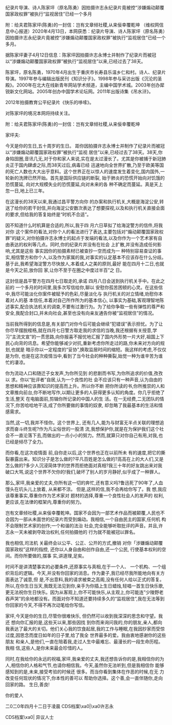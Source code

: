纪录片导演、诗人陈家坪（原名陈勇）因拍摄许志永纪录片竟被控“涉嫌煽动颠覆国家政权罪”被执行“监视居住”已经一个多月

 附：给夫君陈家坪(陈勇)的一封信：岂有文章倾社稷,从来佞幸覆乾坤 （维权网信息中心报道）2020年4月13日，本网获悉：纪录片导演、诗人陈家坪（原名陈勇）因拍摄许志永纪录片竟被控“涉嫌煽动颠覆国家政权罪”被执行“监视居住”已经一个多月。

据陈家坪妻子4月12日信息：陈家坪因拍摄许志永博士并制作了纪录片而被冠以“涉嫌煽动颠覆国家政权罪”被执行“监视居住”以来,已经过去了38天。

陈家坪，原名陈勇，1970年4月出生于重庆市长寿县乐温乡仁和村。诗人、纪录片导演。1997年参与编辑出版民刊《知识分子》。1998年参与采访出版《沉沦的圣殿》。2000年在北大在线新青年网站学术频道，主编中国学术城。2003年创办犀锐新文化网站。2005年创办中国学术论坛网。2011年出版诗集《吊水浒》。

2012年拍摄教育公平纪录片《快乐的哆嗦》。

对陈家坪的境况本网将持续关注。 

附：给夫君陈家坪(陈勇)的一封信：岂有文章倾社稷,从来佞幸覆乾坤

家坪夫:

今天是你的生日,五十周岁的生日。 距你因拍摄许志永博士并制作了纪录片而被冠以“涉嫌煽动颠覆国家政权罪”被执行“监视 居住”以来,已经过去了38天。38天,你身陷囹圈,音讯几无,对于你和家人来说,实在是太过漫长了。尤其是你被捕于新冠肺炎正于国内肆虐之际,而38天过后,病毒已经 迅速地向全世界扩散,乃至于欧美等国的死亡人数也大大出乎意料。这个世界正在以惊人的速度发生着变化,国内国外,一轮新的洗牌已然开始。首先是国际供应链的断裂, 始于肺炎的恐慌开始向对饥饿的恐慌蔓延, 向对大规模失业的恐慌蔓延,向对未来的各 种不确定而蔓延。真是天上忽一日,地上已三年。

在这漫长的38天以来,我通过昌平警方向你 的办案和执行机关,大概是海淀公安,转送了给你的若干封信,并向海淀公安数次表达了想要探视,以及和执行机关直接会面的要求,但给我的答复始终是“时机不合适”。

因不知道什么时机算是合适的,所以,我于四 月六日草拟了给海淀警方的信件,将我对你 这个案件的看法,对你个人的看法进行了表达,主要包括对“煽动颠覆国家政权罪”的疑义,对你拍摄许志永博士的起点于发端的看法,以及你作为一个艺术家有自由表达的权利等几点。同时,你的纪录片并没有在社会 上扩散,并没有造成任何影响,尤其是这些 事实因你的拍摄素材已被查抄一空而成为一 种特别容易查证的事实,相信警方和你个人,以及作为家属的我,对事实的认定基本不应该存在什么分歧。基于此,我希望海淀警方尽快放人,本着成人之美的原则,最好 能在四月十二日,也就是今天之前,放你回 家,让你不至于在圈之中度过半百”之 日。

这封信是昌平警方在四月七日取走的,承诺 四月八日会送到执行机关手中。在此之前的 一个多月的时间里,我多次写信给你,聊以 安慰你孤苦困顿的心灵。在这些信中,我尽可能淡化你案件被赋予的色彩,尽量淡化与 执行机关的对立情绪,劝慰你本着对人的基 本信任,本着对自己所作所为的基本信心, 以事实为基础,客观理智地陈述事实,配合执法机关的调查,不要有过激行为。为了给你争取一些有弹性的尊严和安全,我配合封口,并未向社会,甚至也没有向亲友通告你被“监视居住”的情况。

当前我所得到的信息是,有关部门对你今后可能会继续“犯错误”表示担忧。为了让你尽早摆脱桎梏,就在四月七日警方取走我的求信的当晚,我还根据有关授意,学习“主流文宣”的一贯思路,向你报喜不报忧地汇报了国内外形势一片大好,祖国上下民心向背的讯息。希望你能够减少对抗,重新考虑你所走过的路,你未来对方向的规划,也就是 暗示你以一定程度的“妥协”,换取监居时间的缩短。我这样的考虑,不仅仅是为你, 也是在这次疫情当中,看到了当今社会的种种撕裂,始觉一种为谁辛苦为谁忙的凄凉。

你为流动人口和随迁子女发声,为你所见到 的悲剧而书写,为你所追求的价值,孜孜以 求。你以“批评者”自居,认为一个良性的社 会不应该只有一种声音,认为自由的思想和精神应该靠知识的提高而上升。所以你不断 把你所读的书,你所推崇的人和文章推向前台,你不断地写作,以期让更多的人获得更多认知的角度。你几乎拒绝了生活,整天 在电脑面前,剪辑你所记录的中国人的生 活。在一无经费,二无团队的情况下,你苦哈哈地干活,成了你所要做的事情的奴隶, 却忽略了我最基本的生活和情感需求。

当然,这一切,我并不怪你。这个世界上, 还有几人,能为与财富无半点关联的理想追 求而奋斗终生呢?作为凡尘俗世的一股清 流,我想保护你,就是在为保护我们这个社 会不一直沦落下去,而做出的一点小小的努力。然而,就算只对你自己有用,对我,也 已经是倾尽了全力。

而你看,在这次疫情面 前,自你走以后,这个世界也正在以前所未 有的速度,把它的撕裂暴露出来。知识分子是怎么做的?平凡百姓是怎么做的?高高在上的大人们,又是怎么做的?多少人沉浸简体字的世界而拒绝面对真相?我三十年的好友跳出来对我破口大骂,说这个世界不欠你的!我们,破坏了别人的岁月静好,似乎成了一种罪人。

那么,家坪,我亲爱的丈夫,你所有这一切的奔忙,还有意义吗?鲁迅死了90年了,人血馒头在坑头儿上放着, 从来都不涼。 但是,这样的信,我不会再给你写了。我 想,我应该尊重事实,尊重你作为艺术家对 题材的选择,尊重一个良性社会人的发声的 权利,更应该,在法律的框架内,尊重你的努力。

岂有文章倾社稷,从来佞幸覆乾坤。国家不会因为一部艺术作品而被颠覆,人民也不会因为一部从未面世的纪录片而受到煽动。我相信,一个自由民主的国家,任何机 构不会限制艺术家的创作;一个和谐的法治 社会,完全能够听取批评的声音。并且,许志永一天未被剥夺政治权利,任何拍摄他的 行为就不能被冠以罪名。

我也相信,司法机 关最终会以公平、公正、公开的方式,撤销 对你「涉嫌煽动颠覆国家政权”这样的指控, 还你以人身自由和创作自由,还一个公民, 行使基本权利的空间。而你所要做的,摆事 实,讲道理,足矣。

时间不是讲清楚事实的必要条件,还原事实与真相,在于一个人、 一个机构、一个组织背后的逻辑。今天,并没有你回家的消息。作为妻子,我已经尽我所能地向有关方面表达了诚意,但 是,不出意料,我的请求被束之高阁,没有任何人给以正式的答复。所以,在你生日当天,我既无法见到你,亲手为你插上生日蜡烛,轻唱一首生日快乐歌,更无法祝你生日快乐。因为从客观上,你不可能快乐,从主观上,你可能连”少陵野老吞声哭”的余地都没有。而面对你不知道还要持续多久的“监视居住”,我在无法等到你回家的今天,不得不再次动笔给你写信。

家坪,今天是你的生日,尽管你很难快乐, 但仍然可以收到我深深的思念和守望。我还 想向你汇报的是,这些天以来,那些因找 到你而来询问我的,你的朋友,亲人,都向我表达了最大的关切。他们关心我的饮食起居,我的工作与睡眠,在我因抄家而受惊过度,因思念而度日如年的日子里,给了我全 世界最多的爱。我由衷地感谢你的这些朋友 和亲人,是他们,一直在陪着我,走过人生中最难忘、最漫长的一段生命历程。我相 信,这些人,是你未来最会珍惜的人。

同时,在我给你的永远的祝福,家坪,我亲爱的丈夫,我还想告诉你的是,我相信你的为人,相信你的人格和气节,也请你相信我。今天,虽然你无法听到,但是我相信你 能够感知到的是,未来,接受考验的时候还 很多。而当你看到集体在作恶的时候,在无 力改变任何现状的情况下,你本性的善可以 帮助你选择。这个善,会一直伴随你,走向 回家的路。 生日,善良!

你的爱人

二0二0年四月十二日于凌晨  CDS档案\xa0|\xa0许志永

CDS档案\xa0| 异议人士 
